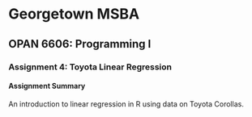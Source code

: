 # Georgetown MSBA
## OPAN 6606: Programming I
### Assignment 4: Toyota Linear Regression

#### Assignment Summary
An introduction to linear regression in R using data on Toyota Corollas.
